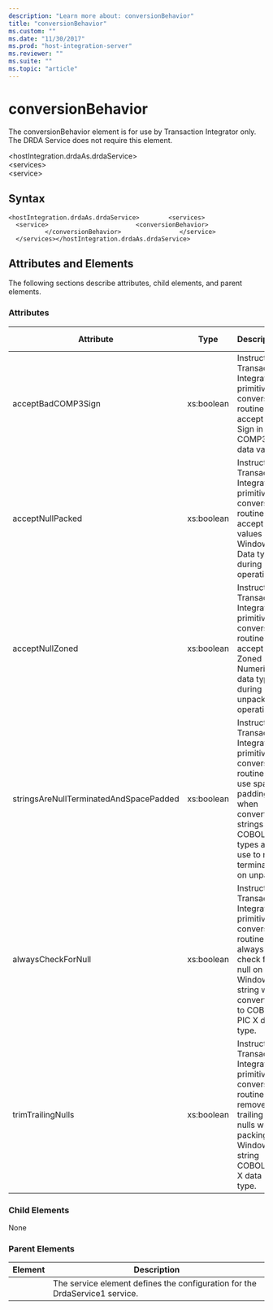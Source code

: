 ```yaml
---
description: "Learn more about: conversionBehavior"
title: "conversionBehavior"
ms.custom: ""
ms.date: "11/30/2017"
ms.prod: "host-integration-server"
ms.reviewer: ""
ms.suite: ""
ms.topic: "article"
---
```

# conversionBehavior
The conversionBehavior element is for use by Transaction Integrator only. The DRDA Service does not require this element.  
  
 \<hostIntegration.drdaAs.drdaService>  
\<services>  
\<service>  
  
## Syntax  
  
```  
<hostIntegration.drdaAs.drdaService>        <services>                <service>                        <conversionBehavior>                        </conversionBehavior>                </service>        </services></hostIntegration.drdaAs.drdaService>  
```  
  
## Attributes and Elements  
 The following sections describe attributes, child elements, and parent elements.  
  
### Attributes  
  
|Attribute|Type|Description|Required|Default Value|  
|---------------|----------|-----------------|--------------|-------------------|  
|acceptBadCOMP3Sign|xs:boolean|Instructs Transaction Integrator primitive conversion routines to accept Bad Sign in a COMP3 data value.|false|false|  
|acceptNullPacked|xs:boolean|Instructs Transaction Integrator primitive conversion routines to accept null values in Windows Data type during pack operations.|false|false|  
|acceptNullZoned|xs:boolean|Instructs Transaction Integrator primitive conversion routines to accept null Zoned Numeric data types during unpack operations.|false|false|  
|stringsAreNullTerminatedAndSpacePadded|xs:boolean|Instructs Transaction Integrator primitive conversion routines to use space padding when converting strings to COBOL types and use to null termination on unpack.|false|false|  
|alwaysCheckForNull|xs:boolean|Instructs Transaction Integrator primitive conversion routines to always check for a null on a Windows string when converting to COBOL PIC X data type.|false|false|  
|trimTrailingNulls|xs:boolean|Instructs Transaction Integrator primitive conversion routines to remove trailing nulls when packing a Windows string COBOL PIC X data type.|false|false|  
  
### Child Elements  
 None  
  
### Parent Elements  
  
|Element|Description|  
|-------------|-----------------|  
||The service element defines the configuration for the DrdaService1 service.|

